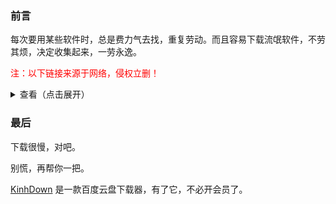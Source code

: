 ### 前言

每次要用某些软件时，总是费力气去找，重复劳动。而且容易下载流氓软件，不劳其烦，决定收集起来，一劳永逸。

<font color='red'>注：以下链接来源于网络，侵权立删！</font>

<details>
<summary>查看（点击展开）</summary>

|       软件        |                                        链接                                         |   安装教程    |     其他      |
| :---------------: | :---------------------------------------------------------------------------------: | :-----------: | :-----------: |
|   Origin 2019b    |   链接: https://pan.baidu.com/s/1PcAOnzJJ2uVenKCfN9ktag 提取码：r23c   | [安装教程][2] |               |
|   Matlab R2020b   |   链接: https://pan.baidu.com/share/init?surl=SW29cO7Gaja6fN04XC4abg 提取码：giwd   | [安装教程][3] |               |
|      Office       |                 [Office Tool Plus](https://otp.landian.vip/zh-cn/#)                 |               |               |
|   AutoCAD 2021    |   链接: https://pan.baidu.com/s/1wZyFDN1QVV1dUnP7QOiqeA#list/ath=%2F 提取码：4ua3   | [安装教程][4] | [官方下载][5] |
| Adobe 2020 全家桶 | 链接：https://pan.baidu.com/s/16_2lQk7Mq-0ORoqYKEFYGw 提取码：jygg 解压密码：@vposy |      略       |               |

</details>

### 最后

下载很慢，对吧。

别慌，再帮你一把。

[KinhDown][1] 是一款百度云盘下载器，有了它，不必开会员了。

[1]:https://kinhdown.kinh.cc/

[2]:https://mp.weixin.qq.com/s?__biz=MzUyMzg3NDQzMg==&mid=2247486956&idx=1&sn=32ab9f6e5a346a31733b17678cc196b3&chksm=fa34b403cd433d159887e684a5dae5364c51c8b48155cc5f2cc71398e97cd789d2d509daab8d&scene=21&ascene=0&devicetype=android-24&version=27001141&nettype=ctnet&abtest_cookie=AAACAA%3D%3D&lang=zh_CN&exportkey=A4YxZelHrrOudjz1zJawkG0%3D&pass_ticket=w1svCLkDzDC2rHThq3jvaFzoozPgKyeSVAd8kwQhl2ePQbCZzWiivNYsvJPLJZf%2B&wx_header=1

[3]:https://mp.weixin.qq.com/s/vccu9KCLknWQDmQtqpk57Q

[4]:http://www.zhanshaoyi.com/13956.html

[5]:http://trial2.autodesk.com/NetSWDLD/2021/ACD/9046B381-E756-4D38-A7EF-FAD07F4456E6/SFX/AutoCAD_2021_Simplified_Chinese_Win_64bit_dlm.sfx.exe


